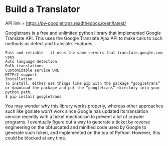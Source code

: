 # Build a Translator
 API link = https://py-googletrans.readthedocs.io/en/latest/

Googletrans is a free and unlimited python library that implemented Google Translate API. This uses the Google Translate Ajax API to make calls to such methods as detect and translate.
Features
    
    Fast and reliable - it uses the same servers that translate.google.com uses
    Auto language detection
    Bulk translations
    Customizable service URL
    HTTP/2 support
    Installation
    To install, either use things like pip with the package “googletrans” or download the package and put the “googletrans” directory into your python path.
    $ pip install googletrans
You may wonder why this library works properly, whereas other approaches such like goslate won’t work since Google has updated its translation service recently with a ticket mechanism to prevent a lot of crawler programs.
I eventually figure out a way to generate a ticket by reverse engineering on the obfuscated and minified code used by Google to generate such token, and implemented on the top of Python. However, this could be blocked at any time.
 
